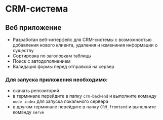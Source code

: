 # CRM-система

## Веб приложение

- Разработан веб-интерфейс для CRM-системы с возможностью добавления нового клиента, удаления и измениния информации о существу 
- Сортировка по заголовкам таблицы
- Поиск с автодополнением
- Валидация формы перед отправкой на сервер

### Для запуска приложения необходимо:
- скачать репозиторий
- в терминале перейдите в папку `crm-backend` и выполните команду `node index` для запуска локального сервера
- в другом терминале перейдите в папку `CRM_frontend` и выполните команду `serve`
